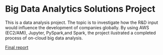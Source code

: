 # Big Data Analytics Solutions Project
This is a data analysis project. The topic is to investigate how the R&D input would influence the development of companies globally. By using AWS (EC2/AMI), Jupyter, PySpark,and Spark, the project ilustrated a completed process of on-cloud big data analysis.

<a href="https://github.com/Joseph0472/BDAS/blob/master/BDAS.pdf">Final report</a>
